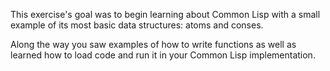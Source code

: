 This exercise's goal was to begin learning about Common Lisp with a small example of its most basic data structures: atoms and conses. 

Along the way you saw examples of how to write functions as well as learned how to load code and run it in your Common Lisp implementation. 
